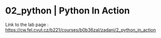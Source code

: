 # 02_python | Python In Action

Link to the lab page : https://cw.fel.cvut.cz/b221/courses/b0b36zal/zadani/2_python_in_action
